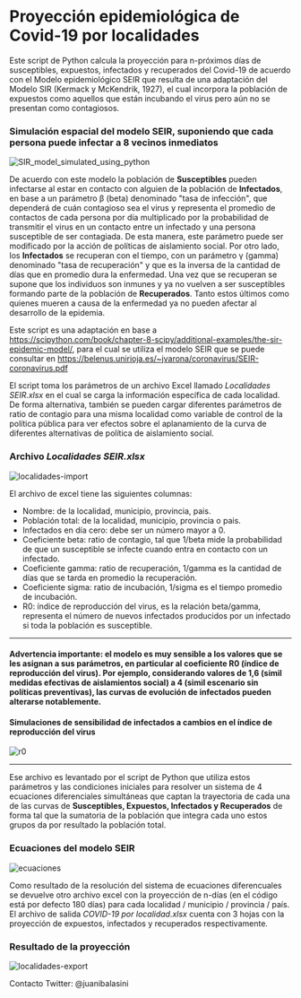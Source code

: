 # Proyección epidemiológica de Covid-19 por localidades
Este script de Python calcula la proyección para n-próximos días de susceptibles, expuestos, infectados y recuperados del Covid-19 de acuerdo con el Modelo epidemiológico SEIR que resulta de una adaptación del Modelo SIR (Kermack y McKendrik, 1927), el cual incorpora la población de expuestos como aquellos que están incubando el virus pero aún no se presentan como contagiosos.

### Simulación espacial del modelo SEIR, suponiendo que cada persona puede infectar a 8 vecinos inmediatos
![SIR_model_simulated_using_python](https://user-images.githubusercontent.com/20490811/77556419-4251de00-6e97-11ea-92b2-2d85a731cb45.gif)

De acuerdo con este modelo la población de **Susceptibles** pueden infectarse al estar en contacto con alguien de la población de **Infectados**, en base a un parámetro β (beta) denominado "tasa de infección", que dependerá de cuán contagioso sea el virus y representa el promedio de contactos de cada persona por día multiplicado por la probabilidad de transmitir el virus en un contacto entre un infectado y una persona susceptible de ser contagiada. De esta manera, este parámetro puede ser modificado por la acción de políticas de aislamiento social. Por otro lado, los **Infectados** se recuperan con el tiempo, con un parámetro γ (gamma) denominado "tasa de recuperación" y que es la inversa de la cantidad de días que en promedio dura la enfermedad. Una vez que se recuperan se supone que los individuos son inmunes y ya no vuelven a ser susceptibles formando parte de la población de **Recuperados**. Tanto estos últimos como quienes mueren a causa de la enfermedad ya no pueden afectar al desarrollo de la epidemia. 

Este script es una adaptación en base a https://scipython.com/book/chapter-8-scipy/additional-examples/the-sir-epidemic-model/, para el cual se utiliza el modelo SEIR que se puede consultar en https://belenus.unirioja.es/~jvarona/coronavirus/SEIR-coronavirus.pdf

El script toma los parámetros de un archivo Excel llamado *Localidades SEIR.xlsx* en el cual se carga la información específica de cada localidad. De forma alternativa, también se pueden cargar diferentes parámetros de ratio de contagio para una misma localidad como variable de control de la política pública para ver efectos sobre el aplanamiento de la curva de diferentes alternativas de política de aislamiento social.

### Archivo *Localidades SEIR.xlsx*
![localidades-import](https://user-images.githubusercontent.com/20490811/77479853-56e29780-6dff-11ea-814b-d8d9700cad0b.JPG)

El archivo de excel tiene las siguientes columnas:

- Nombre: de la localidad, municipio, provincia, pais. 
- Población total: de la localidad, municipio, provincia o pais.
- Infectados en día cero: debe ser un número mayor a 0.
- Coeficiente beta: ratio de contagio, tal que 1/beta mide la probabilidad de que un susceptible se infecte cuando entra en contacto con un infectado. 
- Coeficiente gamma: ratio de recuperación, 1/gamma es la cantidad de días que se tarda en promedio la recuperación.
- Coeficiente sigma: ratio de incubación, 1/sigma es el tiempo promedio de incubación.
- R0: índice de reproducción del virus, es la relación beta/gamma, representa el número de nuevos infectados producidos por un infectado si toda la población es susceptible.

***
#### Advertencia importante: el modelo es muy sensible a los valores que se les asignan a sus parámetros, en particular al coeficiente R0 (índice de reproducción del virus). Por ejemplo, considerando valores de 1,6 (simil medidas efectivas de aislamientos social) a 4 (simil escenario sin políticas preventivas), las curvas de evolución de infectados pueden alterarse notablemente. 
#### Simulaciones de sensibilidad de infectados a cambios en el índice de reproducción del virus
![r0](https://user-images.githubusercontent.com/20490811/77571314-e8a7de80-6eab-11ea-8027-a89d0d286651.JPG)
***

Ese archivo es levantado por el script de Python que utiliza estos parámetros y las condiciones iniciales para resolver un sistema de 4 ecuaciones diferenciales simultáneas que captan la trayectoria de cada una de las curvas de **Susceptibles, Expuestos, Infectados y Recuperados** de forma tal que la sumatoria de la población que integra cada uno estos grupos da por resultado la población total.

### Ecuaciones del modelo SEIR
![ecuaciones](https://user-images.githubusercontent.com/20490811/77480037-b2148a00-6dff-11ea-90de-99ea4d89e316.JPG)

Como resultado de la resolución del sistema de ecuaciones diferencuales se devuelve otro archivo excel con la proyección de n-días (en el código está por defecto 180 días) para cada localidad / municipio / provincia / país. El archivo de salida *COVID-19 por localidad.xlsx* cuenta con 3 hojas con la proyección de expuestos, infectados y recuperados respectivamente.

### Resultado de la proyección
![localidades-export](https://user-images.githubusercontent.com/20490811/77480167-f869e900-6dff-11ea-9900-d926e80f7939.JPG)

Contacto Twitter: @juanibalasini
